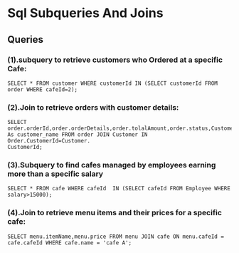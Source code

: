 # Sql Subqueries And Joins
## Queries
### (1).subquery to retrieve customers who Ordered at a specific  Cafe:
```mysql
SELECT * FROM customer WHERE customerId IN (SELECT customerId FROM  order WHERE cafeId=2);
```
### (2).Join to retrieve orders with customer details:
```mysql
SELECT order.orderId,order.orderDetails,order.tolalAmount,order.status,Customer.name As customer_name FROM order JOIN Customer IN Order.CustomerId=Customer.
CustomerId;
```
### (3).Subquery to find cafes managed by employees earning more than a specific salary
```mysql
SELECT * FROM cafe WHERE cafeId  IN (SELECT cafeId FROM Employee WHERE salary>15000);
```
### (4).Join to retrieve menu items and their prices  for a specific cafe:
```mysql
SELECT menu.itemName,menu.price FROM menu JOIN cafe ON menu.cafeId = cafe.cafeId WHERE cafe.name = 'cafe A';
